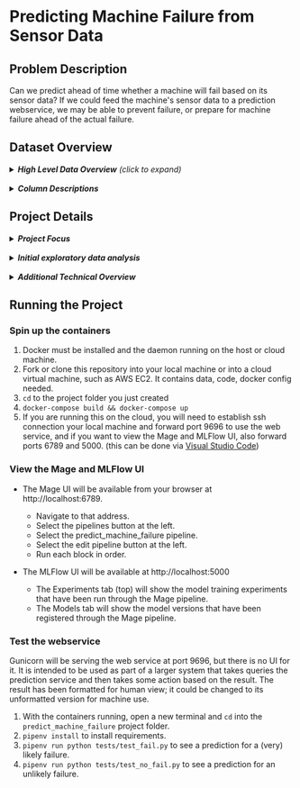 # Predicting Machine Failure from Sensor Data

## Problem Description
Can we predict ahead of time whether a machine will fail based on its sensor data? If we could feed the machine's sensor data to a prediction webservice, we may be able to prevent failure, or prepare for machine failure ahead of the actual failure.

## Dataset Overview

<details>
<summary><i><b>High Level Data Overview</b> (click to expand)</i></summary>
Kaggle contains a dataset for [Machine Failure Prediction Using Sensor Data](https://www.kaggle.com/datasets/umerrtx/machine-failure-prediction-using-sensor-data?resource=download)
<br><br>
The data in that dataset was collected from the sensors on various machines. Each observation contains the data in Columns Description (below), along with whether there was an associated machine failure. The aim of this project is to produce and deploy a Linear Regression model with this data, which can then be used to predict machine failure in advance.
</details><br>

<details>
<summary><i><b>Column Descriptions</b></i></summary>

- footfall: The number of people or objects passing by the machine.
- tempMode: The temperature mode or setting of the machine.
- AQ: Air quality index near the machine.
- USS: Ultrasonic sensor data, indicating proximity measurements.
- CS: Current sensor readings, indicating the electrical current usage of the machine.
- VOC: Volatile organic compounds level detected near the machine.
- RP: Rotational position or RPM (revolutions per minute) of the machine parts.
- IP: Input pressure to the machine.
- Temperature: The operating temperature of the machine.
- fail: Binary indicator of machine failure (1 for failure, 0 for no failure).
</details>

## Project Details

<details>
<summary><b><i>Project Focus</i></b></summary>

The emphasis on this project is not on producing the best model possible. I focused instead on implementing the MLOps steps required to:
- ingest and transform data with Mage AI
- split and encode the dataset in Mage
- train a model in Mage AI, while
    - tracking model training experiments in Mage/MLFlow
    - registering the model in Mage/MLFlow
- save the model as a pickle binary
- deploy the model as a web service using Flask/gunicorn
- monitor the model using Evidently (not yet implemented)
- test the webservice with Python's requests module

</details><br>

<details>
<summary><b><i>Initial exploratory data analysis</i></b></summary>

See `notebooks/1.0-cvd-machine-failure-eda.ipynb`
</details><br>

<details>
<summary><b><i>Additional Technical Overview</i></b></summary>

Training and deployment code is Dockerized. Docker Compose uses three separate docker images to spin up separate containers for Mage, MLFlow, and the Web Service, exposing all ports on host machine.

This dockerized project can be run on your host machine or the steps for running it (below) can be done on cloud, e.g. AWS EC2.

Python test files are included which can be used to check the model prediction using two separate observations
- test_fail.py will predict machine failure 
- test_no_fail.py will predict no failure.

</details>

## Running the Project

### Spin up the containers

1. Docker must be installed and the daemon running on the host or cloud machine.
1. Fork or clone this repository into your local machine or into a cloud virtual machine, such as AWS EC2. It contains data, code, docker config needed.
1. `cd` to the project folder you just created
1. `docker-compose build && docker-compose up`
1. If you are running this on the cloud, you will need to establish ssh connection your local machine and forward port 9696 to use the web service, and if you want to view the Mage and MLFlow UI, also forward ports 6789 and 5000. (this can be done via [Visual Studio Code](https://code.visualstudio.com/docs/remote/ssh))

### View the Mage and MLFlow UI

- The Mage UI will be available from your browser at http://localhost:6789. 
    - Navigate to that address.
    - Select the pipelines button at the left.
    - Select the predict_machine_failure pipeline.
    - Select the edit pipeline button at the left.
    - Run each block in order.

- The MLFlow UI will be available at http://localhost:5000
    - The Experiments tab (top) will show the model training experiments that have been run through the Mage pipeline.
    - The Models tab will show the model versions that have been registered through the Mage pipeline.

### Test the webservice

Gunicorn will be serving the web service at port 9696, but there is no UI for it. It is intended to be used as part of a larger system that takes queries the prediction service and then takes some action based on the result. The result has been formatted for human view; it could be changed to its unformatted version for machine use.

1. With the containers running, open a new terminal and `cd` into the `predict_machine_failure` project folder.
1. `pipenv install` to install requirements.
1. `pipenv run python tests/test_fail.py` to see a prediction for a (very) likely failure.
1. `pipenv run python tests/test_no_fail.py` to see a prediction for an unlikely failure.
